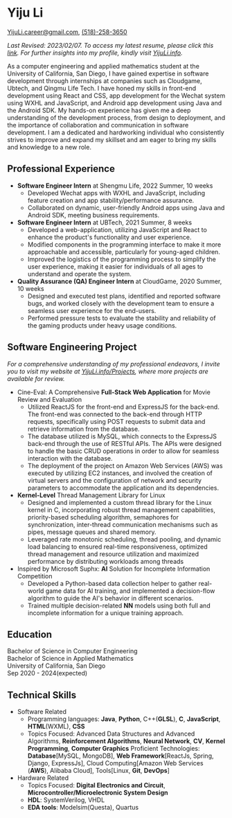 # Yiju Li

[YijuLi.career@gmail.com](mailto:YijuLi.career@gmail.com), [(518)-258-3650](tel:5182583650)

*Last Revised: 2023/02/07. To access my latest resume, please click this [link](resume_software.pdf). For further insights into my profile, kindly visit [YijuLi.info](https://yijuli.info).*  

As a computer engineering and applied mathematics student at the University of California, San Diego, I have gained expertise in software development through internships at companies such as Cloudgame, Ubtech, and Qingmu Life Tech. I have honed my skills in front-end development using React and CSS, app development for the Wechat system using WXHL and JavaScript, and Android app development using Java and the Android SDK. My hands-on experience has given me a deep understanding of the development process, from design to deployment, and the importance of collaboration and communication in software development. I am a dedicated and hardworking individual who consistently strives to improve and expand my skillset and am eager to bring my skills and knowledge to a new role.

## Professional Experience

- **Software Engineer Intern** at Shengmu Life, 2022 Summer, 10 weeks  
  - Developed Wechat apps with WXHL and JavaScript, including feature creation and app stability/performance assurance.
  - Collaborated on dynamic, user-friendly Android apps using Java and Android SDK, meeting business requirements.
- **Software Engineer Intern** at UBTech, 2021 Summer, 8 weeks  
  - Developed a web-application, utilizing JavaScript and React to enhance the product's functionality and user experience.
  - Modified components in the programming interface to make it more approachable and accessible, particularly for young-aged children.
  - Improved the logistics of the programming process to simplify the user experience, making it easier for individuals of all ages to understand and operate the system.
- **Quality Assurance (QA) Engineer Intern** at CloudGame, 2020 Summer, 10 weeks  
    - Designed and executed test plans, identified and reported software bugs, and worked closely with the development team to ensure a seamless user experience for the end-users.
    - Performed pressure tests to evaluate the stability and reliability of the gaming products under heavy usage conditions.

## Software Engineering Project
*For a comprehensive understanding of my professional endeavors, I invite you to visit my website at [YijuLi.info/Projects](https://yijuli.info/projects), where more projects are available for review.*

- Cine-Eval: A Comprehensive **Full-Stack Web Application** for Movie Review and Evaluation  
    - Utilized ReactJS for the front-end and ExpressJS for the back-end. The front-end was connected to the back-end through HTTP requests, specifically using POST requests to submit data and retrieve information from the database. 
    - The database utilized is MySQL, which connects to the ExpressJS back-end through the use of RESTful APIs. The APIs were designed to handle the basic CRUD operations in order to allow for seamless interaction with the database. 
    - The deployment of the project on Amazon Web Services (AWS) was executed by utilizing EC2 instances, and involved the creation of virtual servers and the configuration of network and security parameters to accommodate the application and its dependencies.
- **Kernel-Level** Thread Management Library for Linux
  - Designed and implemented a custom thread library for the Linux kernel in C, incorporating robust thread management capabilities, priority-based scheduling algorithm, semaphores for synchronization, inter-thread communication mechanisms such as pipes, message queues and shared memory.
  - Leveraged rate monotonic scheduling, thread pooling, and dynamic load balancing to  ensured real-time responsiveness, optimized thread management and resource utilization and maximized performance by distributing workloads among threads
- Inspired by Microsoft Suphx: **AI** Solution for Incomplete Information Competition
  - Developed a Python-based data collection helper to gather real-world game data for AI training, and implemented a decision-flow algorithm to guide the AI's behavior in different scenarios. 
  - Trained multiple decision-related **NN** models using both full and incomplete information for a unique training approach.

## Education
Bachelor of Science in Computer Engineering  
Bachelor of Science in Applied Mathematics  
University of California, San Diego  
Sep 2020 - 2024(expected)

## Technical Skills
- Software Related
  - Programming languages: **Java**, **Python**, C++(**GLSL**), **C**, **JavaScript**, **HTML**(WXML), **CSS**
  - Topics Focused: Advanced Data Structures and Advanced Algorithms, **Reinforcement Algorithms**, **Neural Network**, **CV**, **Kernel Programming**, **Computer Graphics**
  Proficient Technologies: **Database**[MySQL, MongoDB], **Web Framework**[ReactJs, Spring, Django, ExpressJs], Cloud Computing[Amazon Web Services (**AWS**), Alibaba Cloud], Tools[Linux, **Git**, **DevOps**]
- Hardware Related
  - Topics Focused: **Digital Electronics and Circuit**, **Microcontroller/Microelectronic System Design**
  - **HDL**: SystemVerilog, VHDL
  - **EDA tools**: Modelsim(Questa), Quartus

